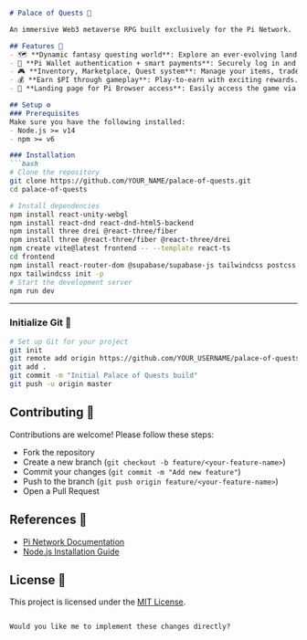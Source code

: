 ```markdown
# Palace of Quests 🏰

An immersive Web3 metaverse RPG built exclusively for the Pi Network.

## Features 🎯
- 🗺️ **Dynamic fantasy questing world**: Explore an ever-evolving landscape filled with challenges.
- 🔗 **Pi Wallet authentication + smart payments**: Securely log in and transact using your Pi Wallet.
- 🎮 **Inventory, Marketplace, Quest system**: Manage your items, trade with other players, and complete quests.
- 💰 **Earn $PI through gameplay**: Play-to-earn with exciting rewards.
- 👑 **Landing page for Pi Browser access**: Easily access the game via Pi Browser.

## Setup ⚙️
### Prerequisites
Make sure you have the following installed:
- Node.js >= v14
- npm >= v6

### Installation
```bash
# Clone the repository
git clone https://github.com/YOUR_NAME/palace-of-quests.git
cd palace-of-quests

# Install dependencies
npm install react-unity-webgl
npm install react-dnd react-dnd-html5-backend
npm install three drei @react-three/fiber
npm install three @react-three/fiber @react-three/drei
npm create vite@latest frontend -- --template react-ts
cd frontend
npm install react-router-dom @supabase/supabase-js tailwindcss postcss autoprefixer
npx tailwindcss init -p
# Start the development server
npm run dev
```

---

### Initialize Git 🚀
```bash
# Set up Git for your project
git init
git remote add origin https://github.com/YOUR_USERNAME/palace-of-quests.git
git add .
git commit -m "Initial Palace of Quests build"
git push -u origin master
```

## Contributing 🤝
Contributions are welcome! Please follow these steps:
- Fork the repository
- Create a new branch (`git checkout -b feature/<your-feature-name>`)
- Commit your changes (`git commit -m "Add new feature"`)
- Push to the branch (`git push origin feature/<your-feature-name>`)
- Open a Pull Request

## References 🔗
- [Pi Network Documentation](https://pi.network/)
- [Node.js Installation Guide](https://nodejs.org/)

## License 📜
This project is licensed under the [MIT License](LICENSE).
```

Would you like me to implement these changes directly?
